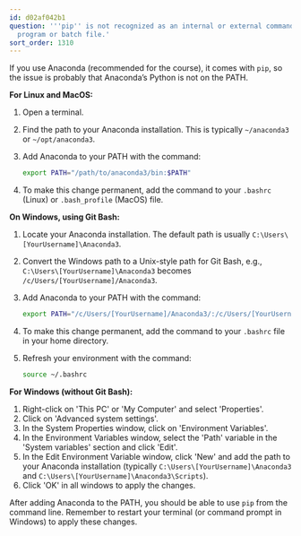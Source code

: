```yaml
---
id: d02af042b1
question: '''pip'' is not recognized as an internal or external command, operable
  program or batch file.'
sort_order: 1310
---
```


If you use Anaconda (recommended for the course), it comes with `pip`, so the issue is probably that Anaconda’s Python is not on the PATH.


**For Linux and MacOS:**

1. Open a terminal.
2. Find the path to your Anaconda installation. This is typically `~/anaconda3` or `~/opt/anaconda3`.
3. Add Anaconda to your PATH with the command:
   
   ```bash
   export PATH="/path/to/anaconda3/bin:$PATH"
   ```

4. To make this change permanent, add the command to your `.bashrc` (Linux) or `.bash_profile` (MacOS) file.

**On Windows, using Git Bash:**

1. Locate your Anaconda installation. The default path is usually `C:\Users\[YourUsername]\Anaconda3`.
2. Convert the Windows path to a Unix-style path for Git Bash, e.g., `C:\Users\[YourUsername]\Anaconda3` becomes `/c/Users/[YourUsername]/Anaconda3`.
3. Add Anaconda to your PATH with the command:

   ```bash
   export PATH="/c/Users/[YourUsername]/Anaconda3/:/c/Users/[YourUsername]/Anaconda3/Scripts/$PATH"
   ```

4. To make this change permanent, add the command to your `.bashrc` file in your home directory.
5. Refresh your environment with the command:

   ```bash
   source ~/.bashrc
   ```

**For Windows (without Git Bash):**

1. Right-click on 'This PC' or 'My Computer' and select 'Properties'.
2. Click on 'Advanced system settings'.
3. In the System Properties window, click on 'Environment Variables'.
4. In the Environment Variables window, select the 'Path' variable in the 'System variables' section and click 'Edit'.
5. In the Edit Environment Variable window, click 'New' and add the path to your Anaconda installation (typically `C:\Users\[YourUsername]\Anaconda3` and `C:\Users\[YourUsername]\Anaconda3\Scripts`).
6. Click 'OK' in all windows to apply the changes.

After adding Anaconda to the PATH, you should be able to use `pip` from the command line. Remember to restart your terminal (or command prompt in Windows) to apply these changes.